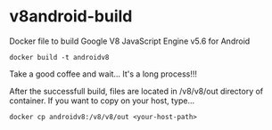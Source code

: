 # v8android-build

Docker file to build Google V8 JavaScript Engine v5.6 for Android

``` 
docker build -t androidv8
```

Take a good coffee and wait... It's a long process!!!

After the successfull build, files are located in /v8/v8/out directory of container. If you want to copy on your host, type...

```
docker cp androidv8:/v8/v8/out <your-host-path>
```


